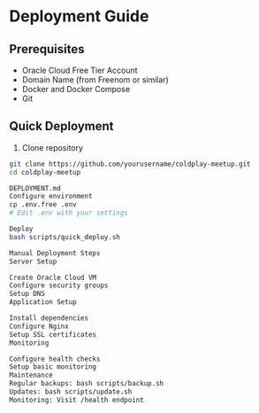 # Deployment Guide

## Prerequisites

- Oracle Cloud Free Tier Account
- Domain Name (from Freenom or similar)
- Docker and Docker Compose
- Git

## Quick Deployment

1. Clone repository

```bash
git clone https://github.com/yourusername/coldplay-meetup.git
cd coldplay-meetup

DEPLOYMENT.md
Configure environment
cp .env.free .env
# Edit .env with your settings

Deploy
bash scripts/quick_deploy.sh

Manual Deployment Steps
Server Setup

Create Oracle Cloud VM
Configure security groups
Setup DNS
Application Setup

Install dependencies
Configure Nginx
Setup SSL certificates
Monitoring

Configure health checks
Setup basic monitoring
Maintenance
Regular backups: bash scripts/backup.sh
Updates: bash scripts/update.sh
Monitoring: Visit /health endpoint
